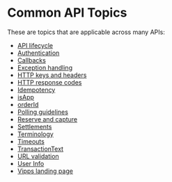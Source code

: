 <!-- START_METADATA
---
sidebar_label: "Common API topics"
sidebar_position: 50
hide_table_of_contents: true
pagination_next: null
pagination_prev: null
---
END_METADATA -->

# Common API Topics

These are topics that are applicable across many APIs:

* [API lifecycle](api-lifecycle.md)
* [Authentication](authentication.md)
* [Callbacks](callbacks.md)
* [Exception handling](exception-handling.md)
* [HTTP keys and headers](http-keys-and-headers.md)
* [HTTP response codes](http-response-codes.md)
* [Idempotency](idempotency.md)
* [isApp](isApp.md)
* [orderId](orderid.md)
* [Polling guidelines](polling-guidelines.md)
* [Reserve and capture](reserve-and-capture.md)
* [Settlements](settlements/README.md)
* [Terminology](terminology.md)
* [Timeouts](timeouts.md)
* [TransactionText](transactiontext.md)
* [URL validation](url-validation.md)
* [User Info](userinfo.md)
* [Vipps landing page](vipps-landing-page.md)
